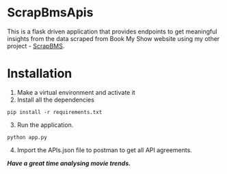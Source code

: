 # ScrapBmsApis
This is a flask driven application that provides endpoints to get meaningful insights from the data scraped from Book My Show website using my other project - [ScrapBMS](https://github.com/karthikeyan-jc/ScrapBMS).
# Installation
1. Make a virtual environment and activate it
2. Install all the dependencies
```
pip install -r requirements.txt
```
3. Run the application.
```
python app.py
```
4. Import the APIs.json file to postman to get all API agreements.

<i><b>Have a great time analysing movie trends.</b></i>
